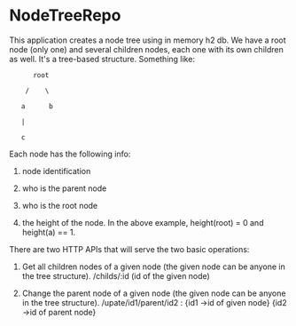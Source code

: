 # NodeTreeRepo

This application creates a node tree using in memory h2 db.
We have a root node (only one) and several children nodes, each one with its own children as well. It's a tree-based structure.
Something like:

          root

        /    \

       a      b

       |

       c
Each node has the following info:

1) node identification

2) who is the parent node

3) who is the root node

4) the height of the node. In the above example, height(root) = 0 and height(a) == 1.

There are two HTTP APIs that will serve the two basic operations:


1) Get all children nodes of a given node (the given node can be anyone in the tree structure).
/childs/:id (id of the given node)

2) Change the parent node of a given node (the given node can be anyone in the tree structure).
/upate/id1/parent/id2   : {id1 ->id of given node}  {id2 ->id of parent node}



